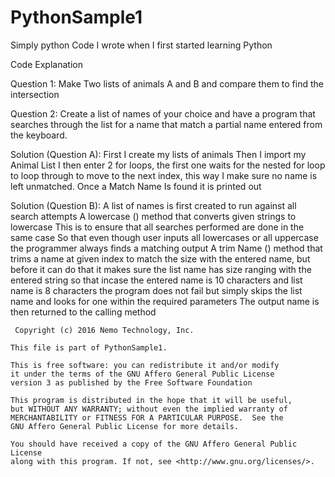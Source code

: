 # PythonSample1
Simply python Code I wrote when I first started learning Python

Code Explanation

Question 1:
Make Two lists of animals A and B and compare them to find the intersection

Question 2:
Create a list of names of your choice and have a program that searches through the list for a name that match a partial name entered from the keyboard.


Solution (Question A):
First I create my lists of animals
Then I import my Animal List I then enter 2 for loops, the first one waits for the nested for loop to loop through to move to the next index, this way I make sure no name is left unmatched.
Once a Match Name Is found it is printed out

 

Solution (Question B):
A list of names is first created to run against all search attempts
A lowercase () method that converts given strings to lowercase
This is to ensure that all searches performed are done in the same case
So that even though user inputs all lowercases or all uppercase the programmer always finds a matching output
A trim Name () method that trims a name at given index to match the size with the entered name, but before it can do that it makes sure the list name has size ranging with the entered string so that incase the entered name is 10 characters and list name is 8 characters the program does not fail but simply skips the list name and looks for one within the required parameters
The output name is then returned to the calling method
 
     Copyright (c) 2016 Nemo Technology, Inc.
 
    This file is part of PythonSample1.
 
    This is free software: you can redistribute it and/or modify
    it under the terms of the GNU Affero General Public License
    version 3 as published by the Free Software Foundation
 
    This program is distributed in the hope that it will be useful,
    but WITHOUT ANY WARRANTY; without even the implied warranty of
    MERCHANTABILITY or FITNESS FOR A PARTICULAR PURPOSE.  See the
    GNU Affero General Public License for more details.
 
    You should have received a copy of the GNU Affero General Public License
    along with this program. If not, see <http://www.gnu.org/licenses/>.
 

